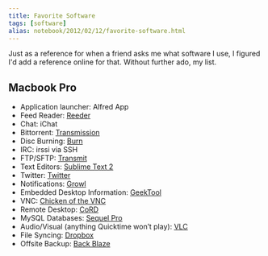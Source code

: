 ```yaml
---
title: Favorite Software
tags: [software]
alias: notebook/2012/02/12/favorite-software.html
---
```


Just as a reference for when a friend asks me what software I use, I figured I'd add a reference online for that. Without further ado, my list.

## Macbook Pro
 * Application launcher: Alfred App
 * Feed Reader: [Reeder](http://reederapp.com/mac/)
 * Chat: iChat
 * Bittorrent: [Transmission](http://www.transmissionbt.com/)
 * Disc Burning: [Burn](http://burn-osx.sourceforge.net/Pages/English/home.html)
 * IRC: irssi via SSH
 * FTP/SFTP: [Transmit](http://panic.com/transmit/)
 * Text Editors: [Sublime Text 2](http://www.sublimetext.com/)
 * Twitter: [Twitter](http://itunes.apple.com/us/app/twitter/id409789998?mt=12)
 * Notifications: [Growl](http://growl.info/)
 * Embedded Desktop Information: [GeekTool](http://projects.tynsoe.org/en/geektool/)
 * VNC: [Chicken of the VNC](http://sourceforge.net/projects/cotvnc/)
 * Remote Desktop: [CoRD](http://cord.sourceforge.net/)
 * MySQL Databases: [Sequel Pro](http://www.sequelpro.com/)
 * Audio/Visual (anything Quicktime won’t play): [VLC](http://videolan.org/)
 * File Syncing: [Dropbox](http://getdropbox.com)
 * Offsite Backup: [Back Blaze](http://backblaze.com)

